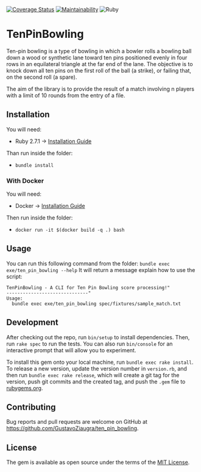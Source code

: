 [![Coverage Status](https://coveralls.io/repos/github/GustavoZiaugra/ten-pin-bowling/badge.svg)](https://coveralls.io/github/GustavoZiaugra/ten-pin-bowling) [![Maintainability](https://api.codeclimate.com/v1/badges/d7e5bc0d23eff4cca9cc/maintainability)](https://codeclimate.com/github/GustavoZiaugra/ten-pin-bowling/maintainability) ![Ruby](https://github.com/GustavoZiaugra/ten-pin-bowling/workflows/Ruby/badge.svg?branch=master)

# TenPinBowling
Ten-pin bowling is a type of bowling in which a bowler rolls a bowling ball down a wood or synthetic lane toward ten pins positioned evenly in four rows in an equilateral triangle at the far end of the lane. The objective is to knock down all ten pins on the first roll of the ball (a strike), or failing that, on the second roll (a spare).

The aim of the library is to provide the result of a match involving n players with a limit of 10 rounds from the entry of a file.

## Installation
You will need:
- Ruby 2.7.1 -> [Installation Guide](https://www.ruby-lang.org/pt/documentation/installation/)

Than run inside the folder:
- `bundle install`

### With Docker
You will need:
- Docker -> [Installation Guide](https://docs.docker.com/get-docker/)

Then run inside the folder:
- `docker run -it $(docker build -q .) bash`

## Usage

You can run this following command from the folder:
`bundle exec exe/ten_pin_bowling --help`
It will return a message explain how to use the script:
```
TenPinBowling - A CLI for Ten Pin Bowling score processing!"
------------------------------"
Usage:
  bundle exec exe/ten_pin_bowling spec/fixtures/sample_match.txt
```


## Development

After checking out the repo, run `bin/setup` to install dependencies. Then, run `rake spec` to run the tests. You can also run `bin/console` for an interactive prompt that will allow you to experiment.

To install this gem onto your local machine, run `bundle exec rake install`. To release a new version, update the version number in `version.rb`, and then run `bundle exec rake release`, which will create a git tag for the version, push git commits and the created tag, and push the `.gem` file to [rubygems.org](https://rubygems.org).

## Contributing

Bug reports and pull requests are welcome on GitHub at https://github.com/GustavoZiaugra/ten_pin_bowling.

## License

The gem is available as open source under the terms of the [MIT License](https://opensource.org/licenses/MIT).
